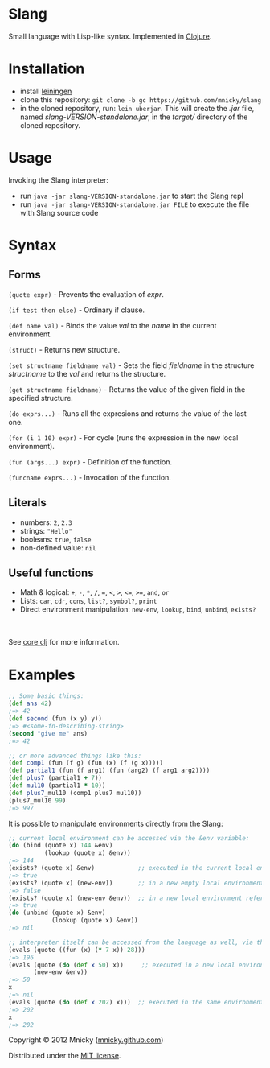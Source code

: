 # Slang

Small language with Lisp-like syntax. Implemented in [Clojure](http://clojure.org).


Installation
============

* install [leiningen](https://github.com/technomancy/leiningen#leiningen)
* clone this repository: `git clone -b gc https://github.com/mnicky/slang`
* in the cloned repository, run: `lein uberjar`. This will create the _.jar_ file, named _slang-VERSION-standalone.jar_, in the _target/_ directory of the cloned repository.


Usage
=====
Invoking the Slang interpreter:

* run `java -jar slang-VERSION-standalone.jar` to start the Slang repl
* run `java -jar slang-VERSION-standalone.jar FILE` to execute the file with Slang source code


Syntax
======

## Forms

`(quote expr)` - Prevents the evaluation of _expr_.

`(if test then else)` - Ordinary if clause.

`(def name val)` - Binds the value _val_ to the _name_ in the current environment.

`(struct)` - Returns new structure.

`(set structname fieldname val)` - Sets the field _fieldname_ in the structure _structname_ to the _val_ and returns the structure.

`(get structname fieldname)` - Returns the value of the given field in the specified structure.

`(do exprs...)` - Runs all the expresions and returns the value of the last one.

`(for (i 1 10) expr)` - For cycle (runs the expression in the new local environment).

`(fun (args...) expr)` - Definition of the function.

`(funcname exprs...)` - Invocation of the function.


## Literals
 * numbers: `2`, `2.3`
 * strings: `"Hello"`
 * booleans: `true`, `false`
 * non-defined value: `nil`

## Useful functions

 * Math & logical: `+`, `-`, `*`, `/`, `=`, `<`, `>`, `<=`, `>=`, `and`, `or`
 * Lists: `car`, `cdr`, `cons`, `list?`, `symbol?`, `print`
 * Direct environment manipulation: `new-env`, `lookup`, `bind`, `unbind`, `exists?`

<br><br>
See [core.clj](https://github.com/mnicky/slang/blob/gc/src/slang/core.clj) for more information.

Examples
========

```clojure
;; Some basic things:
(def ans 42)
;=> 42
(def second (fun (x y) y))
;=> #<some-fn-describing-string>
(second "give me" ans)
;=> 42

;; or more advanced things like this:
(def comp1 (fun (f g) (fun (x) (f (g x)))))
(def partial1 (fun (f arg1) (fun (arg2) (f arg1 arg2))))
(def plus7 (partial1 + 7))
(def mul10 (partial1 * 10))
(def plus7_mul10 (comp1 plus7 mul10))
(plus7_mul10 99)
;=> 997
```

It is possible to manipulate environments directly from the Slang:

```clojure
;; current local environment can be accessed via the &env variable:
(do (bind (quote x) 144 &env)
          (lookup (quote x) &env))
;=> 144
(exists? (quote x) &env)            ;; executed in the current local environment
;=> true
(exists? (quote x) (new-env))       ;; in a new empty local environment
;=> false
(exists? (quote x) (new-env &env))  ;; in a new local environment referencing the current one
;=> true
(do (unbind (quote x) &env)
            (lookup (quote x) &env))
;=> nil

;; interpreter itself can be accessed from the language as well, via the 'evals' function:
(evals (quote ((fun (x) (* 7 x)) 28)))
;=> 196
(evals (quote (do (def x 50) x))     ;; executed in a new local environment
       (new-env &env))
;=> 50
x
;=> nil
(evals (quote (do (def x 202) x)))  ;; executed in the same environment
;=> 202
x
;=> 202
```


Copyright © 2012 Mnicky ([mnicky.github.com](http://mnicky.github.com))

Distributed under the [MIT license](http://opensource.org/licenses/MIT).
